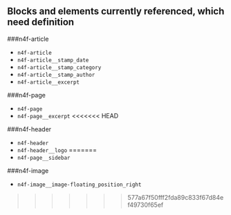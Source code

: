 ## Blocks and elements currently referenced, which need definition

###n4f-article

- `n4f-article`
- `n4f-article__stamp_date`
- `n4f-article__stamp_category`
- `n4f-article__stamp_author`
- `n4f-article__excerpt`

###n4f-page
- `n4f-page`
- `n4f-page__excerpt`
<<<<<<< HEAD

###n4f-header
- `n4f-header`
- `n4f-header__logo`
=======
- `n4f-page__sidebar`

###n4f-image
- `n4f-image__image-floating_position_right`
>>>>>>> 577a67f50fff2fda89c833f67d84ef49730f65ef
